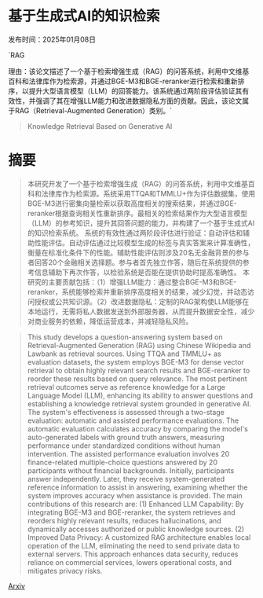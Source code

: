 # 基于生成式AI的知识检索

发布时间：2025年01月08日

`RAG

理由：该论文描述了一个基于检索增强生成（RAG）的问答系统，利用中文维基百科和法律库作为检索源，并通过BGE-M3和BGE-reranker进行检索和重新排序，以提升大型语言模型（LLM）的回答能力。该系统通过两阶段评估验证其有效性，并强调了其在增强LLM能力和改进数据隐私方面的贡献。因此，该论文属于RAG（Retrieval-Augmented Generation）类别。`

> Knowledge Retrieval Based on Generative AI

# 摘要

> 本研究开发了一个基于检索增强生成（RAG）的问答系统，利用中文维基百科和法律库作为检索源。系统采用TTQA和TMMLU+作为评估数据集，使用BGE-M3进行密集向量检索以获取高度相关的搜索结果，并通过BGE-reranker根据查询相关性重新排序。最相关的检索结果作为大型语言模型（LLM）的参考知识，提升其回答问题的能力，并构建了一个基于生成式AI的知识检索系统。
    系统的有效性通过两阶段评估进行验证：自动评估和辅助性能评估。自动评估通过比较模型生成的标签与真实答案来计算准确性，衡量在标准化条件下的性能。辅助性能评估则涉及20名无金融背景的参与者回答20个金融相关选择题。参与者首先独立作答，随后在系统提供的参考信息辅助下再次作答，以检验系统是否能在提供协助时提高准确性。
    本研究的主要贡献包括：（1）增强LLM能力：通过整合BGE-M3和BGE-reranker，系统能够检索并重新排序高度相关的结果，减少幻觉，并动态访问授权或公共知识源。（2）改进数据隐私：定制的RAG架构使LLM能够在本地运行，无需将私人数据发送到外部服务器，从而提升数据安全性，减少对商业服务的依赖，降低运营成本，并减轻隐私风险。

> This study develops a question-answering system based on Retrieval-Augmented Generation (RAG) using Chinese Wikipedia and Lawbank as retrieval sources. Using TTQA and TMMLU+ as evaluation datasets, the system employs BGE-M3 for dense vector retrieval to obtain highly relevant search results and BGE-reranker to reorder these results based on query relevance. The most pertinent retrieval outcomes serve as reference knowledge for a Large Language Model (LLM), enhancing its ability to answer questions and establishing a knowledge retrieval system grounded in generative AI.
  The system's effectiveness is assessed through a two-stage evaluation: automatic and assisted performance evaluations. The automatic evaluation calculates accuracy by comparing the model's auto-generated labels with ground truth answers, measuring performance under standardized conditions without human intervention. The assisted performance evaluation involves 20 finance-related multiple-choice questions answered by 20 participants without financial backgrounds. Initially, participants answer independently. Later, they receive system-generated reference information to assist in answering, examining whether the system improves accuracy when assistance is provided.
  The main contributions of this research are: (1) Enhanced LLM Capability: By integrating BGE-M3 and BGE-reranker, the system retrieves and reorders highly relevant results, reduces hallucinations, and dynamically accesses authorized or public knowledge sources. (2) Improved Data Privacy: A customized RAG architecture enables local operation of the LLM, eliminating the need to send private data to external servers. This approach enhances data security, reduces reliance on commercial services, lowers operational costs, and mitigates privacy risks.

[Arxiv](https://arxiv.org/abs/2501.04635)